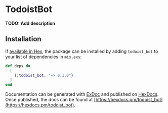 # TodoistBot

**TODO: Add description**

## Installation

If [available in Hex](https://hex.pm/docs/publish), the package can be installed
by adding `todoist_bot` to your list of dependencies in `mix.exs`:

```elixir
def deps do
  [
    {:todoist_bot, "~> 0.1.0"}
  ]
end
```

Documentation can be generated with [ExDoc](https://github.com/elixir-lang/ex_doc)
and published on [HexDocs](https://hexdocs.pm). Once published, the docs can
be found at [https://hexdocs.pm/todoist_bot](https://hexdocs.pm/todoist_bot).

